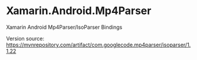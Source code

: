 # Xamarin.Android.Mp4Parser

Xamarin Android Mp4Parser/IsoParser Bindings

Version source: https://mvnrepository.com/artifact/com.googlecode.mp4parser/isoparser/1.1.22
